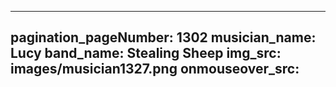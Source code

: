 ------
pagination_pageNumber: 1302
musician_name: Lucy
band_name: Stealing Sheep
img_src: images/musician1327.png
onmouseover_src: 
------